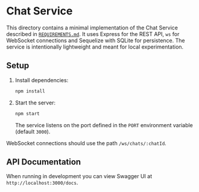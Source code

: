 # Chat Service

This directory contains a minimal implementation of the Chat Service described in
[`REQUIREMENTS.md`](../../REQUIREMENTS.md). It uses Express for the REST API,
`ws` for WebSocket connections and Sequelize with SQLite for persistence. The
service is intentionally lightweight and meant for local experimentation.

## Setup

1. Install dependencies:
   ```bash
   npm install
   ```
2. Start the server:
   ```bash
   npm start
   ```
   The service listens on the port defined in the `PORT` environment variable (default `3000`).

WebSocket connections should use the path `/ws/chats/:chatId`.

## API Documentation

When running in development you can view Swagger UI at `http://localhost:3000/docs`.
